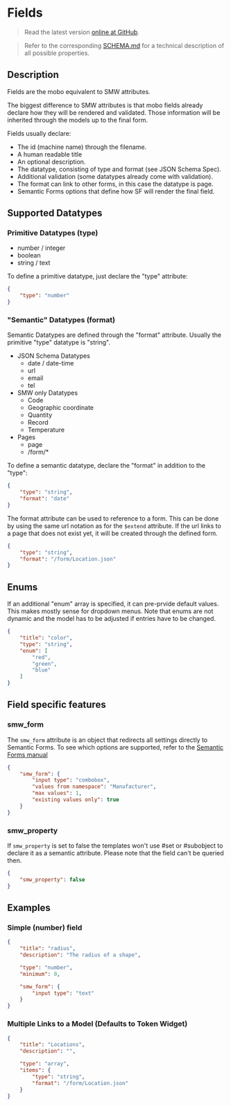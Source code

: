 # Fields
> Read the latest version [online at GitHub](https://github.com/Fannon/mobo/blob/master/examples/init/field/README.md).

> Refer to the corresponding [SCHEMA.md](https://github.com/Fannon/mobo/blob/master/examples/init/field/SCHEMA.md) for a technical description of all possible properties.

## Description
Fields are the mobo equivalent to SMW attributes. 

The biggest difference to SMW attributes is that mobo fields already declare how they will be rendered and validated. Those information will be inherited through the models up to the final form. 

Fields usually declare:

* The id (machine name) through the filename.
* A human readable title
* An optional description.
* The datatype, consisting of type and format (see JSON Schema Spec).
* Additional validation (some datatypes already come with validation).
* The format can link to other forms, in this case the datatype is page.
* Semantic Forms options that define how SF will render the final field.


## Supported Datatypes

### Primitive Datatypes (type)
* number / integer
* boolean
* string / text

To define a primitive datatype, just declare the "type" attribute:

```json
{
    "type": "number"
}
```

### "Semantic" Datatypes (format)
Semantic Datatypes are defined through the "format" attribute. Usually the primitive "type" datatype is "string". 

* JSON Schema Datatypes
    * date / date-time
    * url
    * email
    * tel
* SMW only Datatypes
    * Code
    * Geographic coordinate
    * Quantity
    * Record
    * Temperature
* Pages
    * page
    * /form/*

To define a semantic datatype, declare the "format" in addition to the "type":

```json
{
    "type": "string",
    "format": "date"
}
```

The format attribute can be used to reference to a form. This can be done by using the same url notation as for the `$extend` attribute. 
If the url links to a page that does not exist yet, it will be created through the defined form.

```json
{
    "type": "string",
    "format": "/form/Location.json"
}
```

## Enums
If an additional "enum" array is specified, it can pre-prvide default values. This makes mostly sense for dropdown menus. Note that enums are not dynamic and the model has to be adjusted if entries have to be changed.

```json
{
    "title": "color",
    "type": "string",
    "enum": [
        "red",
        "green",
        "blue"
    ]
}
```

## Field specific features
### smw_form
The `smw_form` attribute is an object that redirects all settings directly to Semantic Forms. To see which options are supported, refer to the [Semantic Forms manual](http://www.mediawiki.org/wiki/Extension:Semantic_Forms/Defining_forms#.27field.27_tag)

```json
{
    "smw_form": {
        "input type": "combobox",
        "values from namespace": "Manufacturer",
        "max values": 1,
        "existing values only": true
    }
}
```

### smw_property
If `smw_property` is set to false the templates won't use #set or #subobject to declare it as a semantic attribute. Please note that the field can't be queried then.

```json
{
    "smw_property": false
}
```

## Examples
### Simple (number) field
```json
{
    "title": "radius",
    "description": "The radius of a shape",

    "type": "number",
    "minimum": 0,

    "smw_form": {
        "input type": "text"
    }
}
```

### Multiple Links to a Model (Defaults to Token Widget)
```json
{
    "title": "Locations",
    "description": "",

    "type": "array",
    "items": {
        "type": "string",
        "format": "/form/Location.json"
    }
}
```
